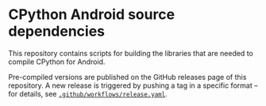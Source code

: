 # CPython Android source dependencies

This repository contains scripts for building the libraries that are needed to compile
CPython for Android.

Pre-compiled versions are published on the GitHub releases page of this repository. A
new release is triggered by pushing a tag in a specific format – for details, see
[`.github/workflows/release.yaml`](https://github.com/beeware/cpython-android-source-deps/blob/main/.github/workflows/release.yaml).
